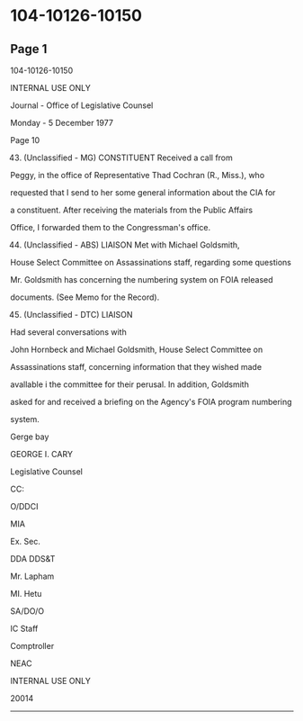 # 104-10126-10150

## Page 1

104-10126-10150

INTERNAL USE ONLY

Journal - Office of Legislative Counsel

Monday - 5 December 1977

Page 10

43. (Unclassified - MG) CONSTITUENT Received a call from

Peggy, in the office of Representative Thad Cochran (R., Miss.), who

requested that I send to her some general information about the CIA for

a constituent. After receiving the materials from the Public Affairs

Office, I forwarded them to the Congressman's office.

44. (Unclassified - ABS) LIAISON Met with Michael Goldsmith,

House Select Committee on Assassinations staff, regarding some questions

Mr. Goldsmith has concerning the numbering system on FOIA released

documents. (See Memo for the Record).

45. (Unclassified - DTC) LIAISON

Had several conversations with

John Hornbeck and Michael Goldsmith, House Select Committee on

Assassinations staff, concerning information that they wished made

avallable i the committee for their perusal. In addition, Goldsmith

asked for and received a briefing on the Agency's FOIA program numbering

system.

Gerge bay

GEORGE I. CARY

Legislative Counsel

CC:

O/DDCI

MIA

Ex. Sec.

DDA DDS&T

Mr. Lapham

MI. Hetu

SA/DO/O

IC Staff

Comptroller

NEAC

INTERNAL USE ONLY

20014

---

